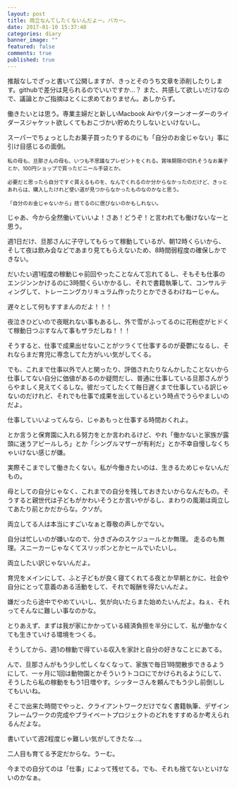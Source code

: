 ```yaml
---
layout: post
title: 両立なんてしたくないんだよー。バカー。
date: 2017-01-10 15:37:48
categories: diary
banner_image: ""
featured: false
comments: true
published: true
---
```


推敲なしでざっと書いて公開しますが、きっとそのうち文章を添削したりします。githubで差分は見られるのでいいですか…？ また、共感して欲しいだけなので、議論とかご指摘はとくに求めておりません。あしからず。

<!--more-->

働きたいとは思う。専業主婦だと新しいMacbook Airやパターンオーダーのライダースジャケット欲しくてもおこづかい貯めたりしないといけないし。

スーパーでちょっとしたお菓子買ったりするのにも「自分のお金じゃない」事に引け目感じるの面倒。

<p>
	<small>私の母も、旦那さんの母も、いつも不思議なプレゼントをくれる。賞味期限の切れそうなお菓子とか、100円ショップで買ったビニール手袋とか。</small>
</p>

<p>
	<small>必要だと思ったら自分ですぐ買えるものを、なんでくれるのか分からなかったのだけど、きっとあれらは、購入したけれど使い道が見つからなかったものなのかなと思う。</small>
</p>

<p>
	<small>「自分のお金じゃないから」捨てるのに偲びないのかもしれない。</small>
</p>

じゃあ、今から全然働いていいよ！さあ！どうぞ！と言われても働けないなーと思う。

週1日だけ、旦那さんに子守してもらって稼動しているが、朝12時くらいから、そして夜は飲み会などであまり見てもらえないため、8時間弱程度の確保しかできない。

だいたい週1程度の稼動じゃ前回やったことなんて忘れてるし、そもそも仕事のエンジンンかけるのに3時間くらいかかるし、それで書籍執筆して、コンサルティングして、トレーニングカリキュラム作ったりとかできるわけねーじゃん。

遅々として何もすすまんのだよ！！！

夜泣きひどいので夜眠れない事もあるし、外で雪がふってるのに花粉症がヒドくて稼動日つぶすなんて事もザラだしね！！！

そうすると、仕事で成果出せないことがツラくて仕事するのが憂鬱になるし、それならまだ育児に専念してた方がいい気がしてくる。

でも、これまで仕事以外で人と関ったり、評価されたりなんかしたことないから仕事してない自分に価値があるのか疑問だし、普通に仕事している旦那さんがうらやましく見えてくるしな。彼だってしたくて毎日遅くまで仕事している訳じゃないのだけれど、それでも仕事で成果を出しているという時点でうらやましいのだよ。

仕事していいよってんなら、じゃあもっと仕事する時間おくれよ。

とか言うと保育園に入れる努力をとか言われるけど、やれ「働かないと家族が露頭に迷うアピールしろ」とか「シングルマザーが有利だ」とか不幸自慢しなくちゃいけない感じが嫌。

実際そこまでして働きたくない。私が今働きたいのは、生きるためじゃないんだもの。

母としての自分じゃなく、これまでの自分を残しておきたいからなんだもの。そうすると親世代は子どもがかわいそうとか言いやがるし、まわりの風潮は両立してあたり前とかだからな。クソが。

両立してる人は本当にすごいなぁと尊敬の声しかでない。

自分は忙しいのが嫌いなので、分きざみのスケジュールとか無理。
走るのも無理。スニーカーじゃなくてスリッポンとかヒールでいたいし。

両立したい訳じゃないんだよ。

育児をメインにして、ふと子どもが良く寝てくれてる夜とか早朝とかに、社会や自分にとって意義のある活動をして、それで報酬を得たいんだよ。

嫌だったら途中でやめていいし、気が向いたらまた始めたいんだよ。ねぇ、それってそんなに難しい事なのかな。

とりあえず、まずは我が家にかかっている経済負担を半分にして、私が働かなくても生きていける環境をつくる。

そうしてから、週1の稼動で得ている収入を家計と自分の好きなことにあてる。

んで、旦那さんがもう少し忙しくなくなって、家族で毎日1時間散歩できるようにして、一ヶ月に1回は動物園とかそういうトコロにでかけられるようにして、そうしたら私の稼動をもう1日増やす。シッターさんを頼んでもう少し前倒ししてもいいね。

そこで出来た時間でやっと、クライアントワークだけでなく書籍執筆、デザインフレームワークの完成やプライベートプロジェクトのどれをすすめるか考えられるんだよな。

書いていて週2程度じゃ難しい気がしてきたな…。

二人目も育てる予定だからな。うーむ。

今までの自分てのは「仕事」によって残せてる。でも、それも捨てないといけないのかなぁ。



